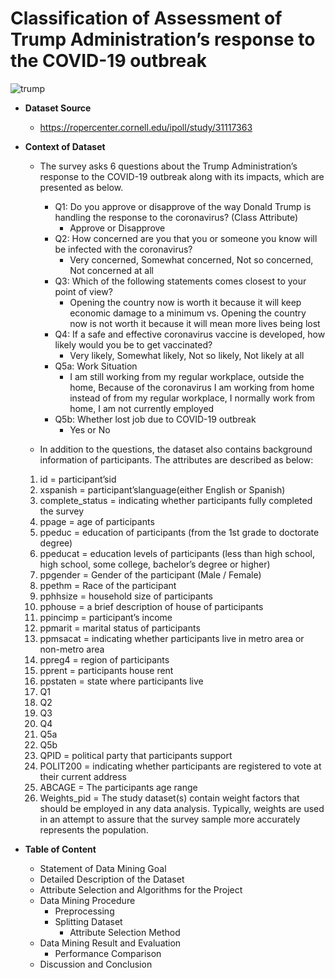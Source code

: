 # Classification of Assessment of Trump Administration’s response to the COVID-19 outbreak
![trump](https://s.abcnews.com/images/US/IpsosPoll_Coronavirus_Q1_ApproveDisapprove_061820_v01_KS_hpEmbed_16x9_992.jpg)

- **Dataset Source**
  - https://ropercenter.cornell.edu/ipoll/study/31117363


- **Context of Dataset**
  - The survey asks 6 questions about the Trump Administration’s response to the COVID-19 outbreak along with its impacts, which are presented as below.
    - Q1: Do you approve or disapprove of the way Donald Trump is handling the response to the coronavirus? (Class Attribute)
      - Approve or Disapprove
    - Q2: How concerned are you that you or someone you know will be infected with the coronavirus?
      - Very concerned, Somewhat concerned, Not so concerned, Not concerned at all
    - Q3: Which of the following statements comes closest to your point of view?
      - Opening the country now is worth it because it will keep economic damage to a minimum vs. Opening the country now is not worth it because it will mean more lives being lost
    - Q4: If a safe and effective coronavirus vaccine is developed, how likely would you be to get vaccinated?
      - Very likely, Somewhat likely, Not so likely, Not likely at all 
    - Q5a: Work Situation
      - I am still working from my regular workplace, outside the home, Because of the coronavirus I am working from home instead of from my regular workplace, I normally work from home, I am not currently employed
    - Q5b: Whether lost job due to COVID-19 outbreak 
      - Yes or No
      
  - In addition to the questions, the dataset also contains background information of participants. The attributes are described as below:
  1. id = participant’sid
  2. xspanish = participant’slanguage(either English or Spanish)
  3. complete_status = indicating whether participants fully completed the survey
  4. ppage = age of participants
  5. ppeduc = education of participants (from the 1st grade to doctorate degree)
  6. ppeducat = education levels of participants (less than high school, high school, some college, bachelor’s degree or higher)
  7. ppgender = Gender of the participant (Male / Female)
  8. ppethm = Race of the participant
  9. pphhsize = household size of participants
  10. pphouse = a brief description of house of participants
  11. ppincimp = participant’s income
  12. ppmarit = marital status of participants
  13. ppmsacat = indicating whether participants live in metro area or non-metro area 
  14. ppreg4 = region of participants
  15. pprent = participants house rent
  16. ppstaten = state where participants live
  17. Q1
  18. Q2 
  19. Q3
  20. Q4
  21. Q5a
  22. Q5b
  23. QPID = political party that participants support
  24. POLIT200 = indicating whether participants are registered to vote at their current address
  25. ABCAGE = The participants age range
  26. Weights_pid = The study dataset(s) contain weight factors that should be employed in any data analysis. Typically, weights are used in an attempt to assure that the survey sample more accurately represents the population.
  

- **Table of Content**
  - Statement of Data Mining Goal
  - Detailed Description of the Dataset
  - Attribute Selection and Algorithms for the Project
  - Data Mining Procedure
    - Preprocessing
    - Splitting Dataset
	  - Attribute Selection Method
  - Data Mining Result and Evaluation
    - Performance Comparison
  - Discussion and Conclusion
